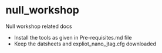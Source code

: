 # null_workshop
Null workshop related docs

* Install the tools as given in Pre-requisites.md file
* Keep the datsheets and expliot_nano_jtag.cfg downloaded
